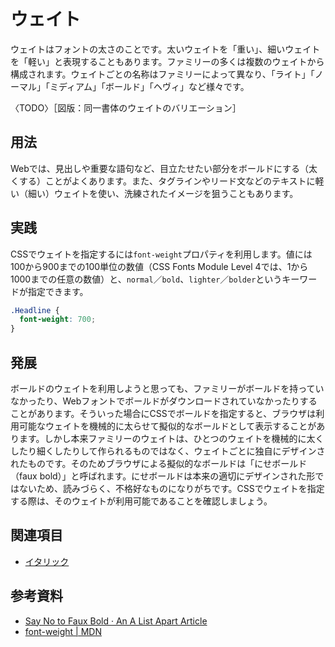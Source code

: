 # ウェイト

ウェイトはフォントの太さのことです。太いウェイトを「重い」、細いウェイトを「軽い」と表現することもあります。ファミリーの多くは複数のウェイトから構成されます。ウェイトごとの名称はファミリーによって異なり、「ライト」「ノーマル」「ミディアム」「ボールド」「ヘヴィ」など様々です。

〈TODO〉［図版：同一書体のウェイトのバリエーション］

## 用法

Webでは、見出しや重要な語句など、目立たせたい部分をボールドにする（太くする）ことがよくあります。また、タグラインやリード文などのテキストに軽い（細い）ウェイトを使い、洗練されたイメージを狙うこともあります。

## 実践

CSSでウェイトを指定するには`font-weight`プロパティを利用します。値には100から900までの100単位の数値（CSS Fonts Module Level 4では、1から1000までの任意の数値）と、`normal`／`bold`、`lighter`／`bolder`というキーワードが指定できます。

```css
.Headline {
  font-weight: 700;
}
```

## 発展

ボールドのウェイトを利用しようと思っても、ファミリーがボールドを持っていなかったり、Webフォントでボールドがダウンロードされていなかったりすることがあります。そういった場合にCSSでボールドを指定すると、ブラウザは利用可能なウェイトを機械的に太らせて擬似的なボールドとして表示することがあります。しかし本来ファミリーのウェイトは、ひとつのウェイトを機械的に太くしたり細くしたりして作られるものではなく、ウェイトごとに独自にデザインされたものです。そのためブラウザによる擬似的なボールドは「にせボールド（faux bold）」と呼ばれます。にせボールドは本来の適切にデザインされた形ではないため、読みづらく、不格好なものになりがちです。CSSでウェイトを指定する際は、そのウェイトが利用可能であることを確認しましょう。

## 関連項目

- [イタリック](./italic.md)

## 参考資料

- [Say No to Faux Bold · An A List Apart Article](https://alistapart.com/article/say-no-to-faux-bold)
- [font-weight | MDN](https://developer.mozilla.org/ja/docs/Web/CSS/font-weight)
